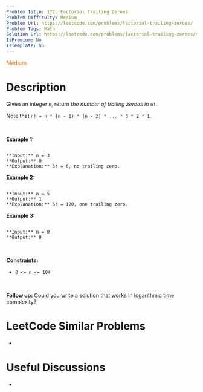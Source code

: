 ```yaml
---
Problem Title: 172. Factorial Trailing Zeroes
Problem Difficulty: Medium
Problem Url: https://leetcode.com/problems/factorial-trailing-zeroes/
Problem Tags: Math
Solution Url: https://leetcode.com/problems/factorial-trailing-zeroes/solution/
IsPremium: No
IsTemplate: No
---
```


<span style="color: rgb(239, 108, 0);">Medium</span>

# Description

Given an integer `n`, return *the number of trailing zeroes in* `n!`.


Note that `n! = n * (n - 1) * (n - 2) * ... * 3 * 2 * 1`.


 


**Example 1:**



```

**Input:** n = 3
**Output:** 0
**Explanation:** 3! = 6, no trailing zero.

```

**Example 2:**



```

**Input:** n = 5
**Output:** 1
**Explanation:** 5! = 120, one trailing zero.

```

**Example 3:**



```

**Input:** n = 0
**Output:** 0

```

 


**Constraints:**


* `0 <= n <= 104`


 


**Follow up:** Could you write a solution that works in logarithmic time complexity?




# LeetCode Similar Problems

- []()

# Useful Discussions

- []()
